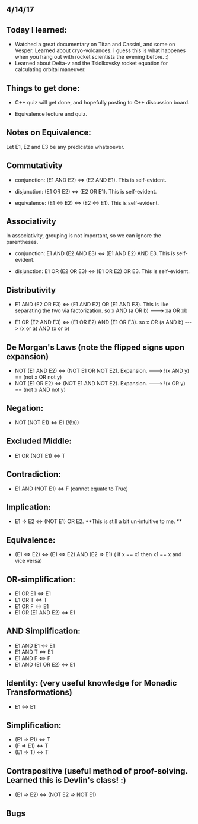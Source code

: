 ## 4/14/17

## Today I learned:

- Watched a great documentary on Titan and Cassini, and some on Vesper. Learned about cryo-volcanoes. 
  I guess this is what happenes when you hang out with rocket scientists the evening before. :)
- Learned about Delta-v and the Tsiolkovsky rocket equation for calculating orbital maneuver. 



## Things to get done:

- C++ quiz will get done, and hopefully posting to C++ discussion board. 

- Equivalence lecture and quiz. 



## Notes on Equivalence:  

Let E1, E2 and E3 be any predicates whatsoever. 

## Commutativity 

- conjunction: (E1 AND E2) <=> (E2 AND E1). This is self-evident.

- disjunction: (E1 OR E2) <=> (E2 OR E1). This is self-evident.

- equivalence: (E1 <=> E2) <=> (E2 <=> E1). This is self-evident.

## Associativity 

In associativity, grouping is not important, so we can ignore the parentheses. 

- conjunction: E1 AND (E2 AND E3) <=> (E1 AND E2) AND E3. This is self-evident. 

- disjunction: E1 OR (E2 OR E3) <=> (E1 OR E2) OR E3. This is self-evident.

## Distributivity

- E1 AND (E2 OR E3) <=> (E1 AND E2) OR (E1 AND E3). This is like separating the two via factorization.
  so x AND (a OR b) ---> xa OR xb 
  
- E1 OR (E2 AND E3) <=> (E1 OR E2) AND (E1 OR E3). 
  so x OR (a AND b) ---> (x or a) AND (x or b)
  
## De Morgan's Laws (note the flipped signs upon expansion)

- NOT (E1 AND E2) <=> (NOT E1 OR NOT E2). Expansion. ---> !(x AND y) == (not x OR not y) 
- NOT (E1 OR E2) <=> (NOT E1 AND NOT E2). Expansion. ---> !(x OR y) == (not x AND not y)

## Negation: 

- NOT (NOT E1) <=> E1 (!(!x))

## Excluded Middle: 

- E1 OR (NOT E1) <=> T 

## Contradiction: 

- E1 AND (NOT E1) <=> F (cannot equate to True)

## Implication:

- E1 => E2 <=> (NOT E1) OR E2.  **This is still a bit un-intuitive to me. **

## Equivalence:

- (E1 <=> E2) <=> (E1 <=> E2) AND (E2 => E1) ( if x == x1 then x1 == x and vice versa)

## OR-simplification:

- E1 OR E1 <=> E1
- E1 OR T <=> T
- E1 OR F <=> E1 
- E1 OR (E1 AND E2) <=> E1 

## AND Simplification:

- E1 AND E1 <=> E1 
- E1 AND T <=> E1 
- E1 AND F <=> F 
- E1 AND (E1 OR E2) <=> E1

## Identity: (very useful knowledge for Monadic Transformations) 

- E1 <=> E1 

## Simplification: 

- (E1 => E1) <=> T 
- (F => E1) <=> T 
- (E1 => T) <=> T 

## Contrapositive (useful method of proof-solving. Learned this is Devlin's class! :) 

- (E1 => E2) <=> (NOT E2 => NOT E1)




## Bugs

